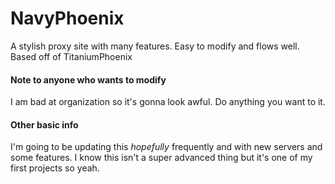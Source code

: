# NavyPhoenix
A stylish proxy site with many features. Easy to modify and flows well. Based off of TitaniumPhoenix

#### Note to anyone who wants to modify

I am bad at organization so it's gonna look awful. Do anything you want to it.

#### Other basic info

I'm going to be updating this *hopefully* frequently and with new servers and some features. I know this isn't a super advanced thing but it's one of my first projects so yeah.
